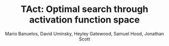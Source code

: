 ---
paperId: 38
author: Mario Banuelos, David Uminsky, Heyley Gatewood, Samuel Hood, Jonathan Scott
publicationauthor: Banuelos, M. et al.
title: "TAct: Optimal search through activation function space"
pdf: Oral_Mario_Banuelos.pdf
poster: --
slide: Slide_Mario_Banuelos.pdf
alt: --
type: Oral & Poster
topic: Machine Learning Methods
link: https://research.latinxinai.org/papers/neurips/2018/pdf/Oral_Mario_Banuelos.pdf
conference: neurips
year: 2018
tags: neurips-2018-op
location: Montreal, Canada
---